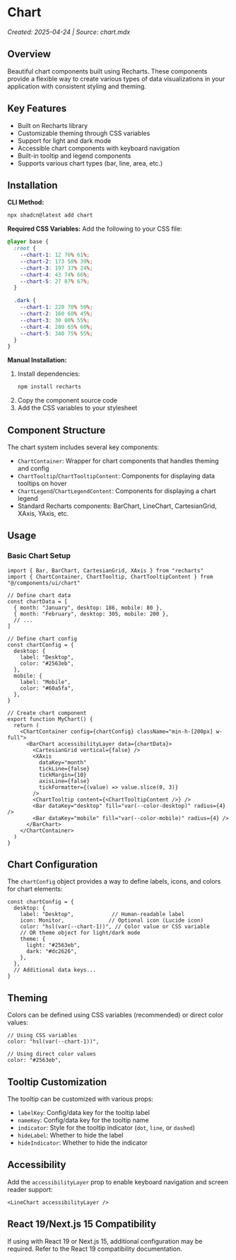 # Chart

_Created: 2025-04-24 | Source: chart.mdx_

## Overview

Beautiful chart components built using Recharts. These components provide a flexible way to create various types of data visualizations in your application with consistent styling and theming.

## Key Features

- Built on Recharts library
- Customizable theming through CSS variables
- Support for light and dark mode
- Accessible chart components with keyboard navigation
- Built-in tooltip and legend components
- Supports various chart types (bar, line, area, etc.)

## Installation

**CLI Method:**
```bash
npx shadcn@latest add chart
```

**Required CSS Variables:**
Add the following to your CSS file:
```css
@layer base {
  :root {
    --chart-1: 12 76% 61%;
    --chart-2: 173 58% 39%;
    --chart-3: 197 37% 24%;
    --chart-4: 43 74% 66%;
    --chart-5: 27 87% 67%;
  }

  .dark {
    --chart-1: 220 70% 50%;
    --chart-2: 160 60% 45%;
    --chart-3: 30 80% 55%;
    --chart-4: 280 65% 60%;
    --chart-5: 340 75% 55%;
  }
}
```

**Manual Installation:**
1. Install dependencies:
   ```bash
   npm install recharts
   ```
2. Copy the component source code
3. Add the CSS variables to your stylesheet

## Component Structure

The chart system includes several key components:

- `ChartContainer`: Wrapper for chart components that handles theming and config
- `ChartTooltip`/`ChartTooltipContent`: Components for displaying data tooltips on hover
- `ChartLegend`/`ChartLegendContent`: Components for displaying a chart legend
- Standard Recharts components: BarChart, LineChart, CartesianGrid, XAxis, YAxis, etc.

## Usage

### Basic Chart Setup

```tsx
import { Bar, BarChart, CartesianGrid, XAxis } from "recharts"
import { ChartContainer, ChartTooltip, ChartTooltipContent } from "@/components/ui/chart"

// Define chart data
const chartData = [
  { month: "January", desktop: 186, mobile: 80 },
  { month: "February", desktop: 305, mobile: 200 },
  // ...
]

// Define chart config
const chartConfig = {
  desktop: {
    label: "Desktop",
    color: "#2563eb",
  },
  mobile: {
    label: "Mobile",
    color: "#60a5fa",
  },
}

// Create chart component
export function MyChart() {
  return (
    <ChartContainer config={chartConfig} className="min-h-[200px] w-full">
      <BarChart accessibilityLayer data={chartData}>
        <CartesianGrid vertical={false} />
        <XAxis
          dataKey="month"
          tickLine={false}
          tickMargin={10}
          axisLine={false}
          tickFormatter={(value) => value.slice(0, 3)}
        />
        <ChartTooltip content={<ChartTooltipContent />} />
        <Bar dataKey="desktop" fill="var(--color-desktop)" radius={4} />
        <Bar dataKey="mobile" fill="var(--color-mobile)" radius={4} />
      </BarChart>
    </ChartContainer>
  )
}
```

## Chart Configuration

The `chartConfig` object provides a way to define labels, icons, and colors for chart elements:

```tsx
const chartConfig = {
  desktop: {
    label: "Desktop",            // Human-readable label
    icon: Monitor,              // Optional icon (Lucide icon)
    color: "hsl(var(--chart-1))", // Color value or CSS variable
    // OR theme object for light/dark mode
    theme: {
      light: "#2563eb",
      dark: "#dc2626",
    },
  },
  // Additional data keys...
}
```

## Theming

Colors can be defined using CSS variables (recommended) or direct color values:

```tsx
// Using CSS variables
color: "hsl(var(--chart-1))",

// Using direct color values
color: "#2563eb",
```

## Tooltip Customization

The tooltip can be customized with various props:

- `labelKey`: Config/data key for the tooltip label
- `nameKey`: Config/data key for the tooltip name
- `indicator`: Style for the tooltip indicator (`dot`, `line`, or `dashed`)
- `hideLabel`: Whether to hide the label
- `hideIndicator`: Whether to hide the indicator

## Accessibility

Add the `accessibilityLayer` prop to enable keyboard navigation and screen reader support:

```tsx
<LineChart accessibilityLayer />
```

## React 19/Next.js 15 Compatibility

If using with React 19 or Next.js 15, additional configuration may be required. Refer to the React 19 compatibility documentation.